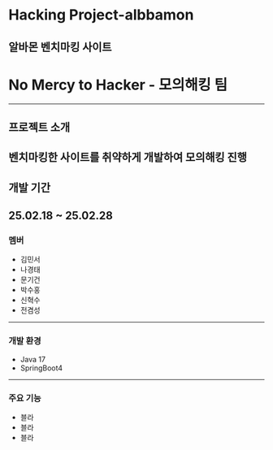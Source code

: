 # Hacking Project-albbamon
알바몬 벤치마킹 사이트
---------
# No Mercy to Hacker - 모의해킹 팀
------------
## 프로젝트 소개
벤치마킹한 사이트를 취약하게 개발하여 모의해킹 진행
-------------------
## 개발 기간
25.02.18 ~ 25.02.28
----------------------
### 멤버
- 김민서
- 나경태
- 문기건
- 박수홍
- 신혁수
- 전겸성
-----------------------------
### 개발 환경
- Java 17
- SpringBoot4
-------------------------
### 주요 기능
- 블라
- 블라
- 블라
